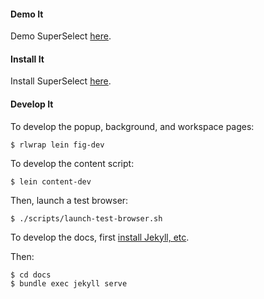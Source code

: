 #### Demo It

Demo SuperSelect [here](http://superselect.rocks).

#### Install It

Install SuperSelect [here](https://chrome.google.com/webstore/detail/superselect/pflcicgpnhmpkgkdaabodbbfhejigokh).

#### Develop It

To develop the popup, background, and workspace pages:

    $ rlwrap lein fig-dev

To develop the content script:

    $ lein content-dev
    
Then, launch a test browser:

    $ ./scripts/launch-test-browser.sh

To develop the docs, first 
[install Jekyll, etc](https://help.github.com/articles/setting-up-your-github-pages-site-locally-with-jekyll/).

Then:

    $ cd docs
    $ bundle exec jekyll serve



